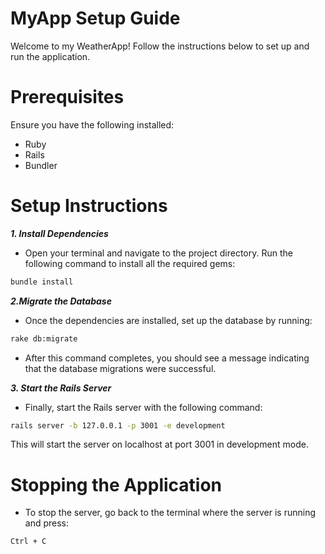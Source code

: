# MyApp Setup Guide
Welcome to my WeatherApp! Follow the instructions below to set up and run the application.
# Prerequisites
Ensure you have the following installed:
* Ruby
* Rails
* Bundler

# Setup Instructions
_**1. Install Dependencies**_

- Open your terminal and navigate to the project directory. Run the following command to install all the required gems:
```sh
bundle install
```

**_2.Migrate the Database_**

- Once the dependencies are installed, set up the database by running:

```sh
rake db:migrate
```
- After this command completes, you should see a message indicating that the database migrations were successful.

**_3. Start the Rails Server_**

- Finally, start the Rails server with the following command:

```sh
rails server -b 127.0.0.1 -p 3001 -e development
```
This will start the server on localhost at port 3001 in development mode.

# Stopping the Application
- To stop the server, go back to the terminal where the server is running and press:
```sh
Ctrl + C
```